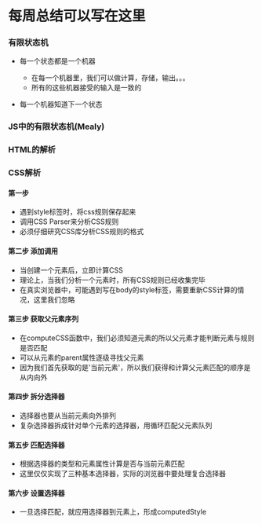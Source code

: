 # 每周总结可以写在这里

### 有限状态机
- 每一个状态都是一个机器
    - 在每一个机器里，我们可以做计算，存储，输出。。。
    - 所有的这些机器接受的输入是一致的

- 每一个机器知道下一个状态


### JS中的有限状态机(Mealy)



### HTML的解析


### CSS解析

#### 第一步
- 遇到style标签时，将css规则保存起来
- 调用CSS Parser来分析CSS规则
- 必须仔细研究CSS库分析CSS规则的格式

#### 第二步 添加调用
- 当创建一个元素后，立即计算CSS
- 理论上，当我们分析一个元素时，所有CSS规则已经收集完毕
- 在真实浏览器中，可能遇到写在body的style标签，需要重新CSS计算的情况，这里我们忽略

#### 第三步 获取父元素序列
- 在computeCSS函数中，我们必须知道元素的所以父元素才能判断元素与规则是否匹配
- 可以从元素的parent属性逐级寻找父元素
- 因为我们首先获取的是'当前元素'，所以我们获得和计算父元素匹配的顺序是从内向外

#### 第四步 拆分选择器
- 选择器也要从当前元素向外排列
- 复杂选择器拆成针对单个元素的选择器，用循环匹配父元素队列

#### 第五步 匹配选择器
- 根据选择器的类型和元素属性计算是否与当前元素匹配
- 这里仅仅实现了三种基本选择器，实际的浏览器中要处理复合选择器

#### 第六步 设置选择器
- 一旦选择匹配，就应用选择器到元素上，形成computedStyle